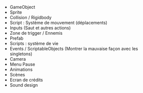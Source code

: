 - GameObject
- Sprite
- Collision / Rigidbody
- Script : Système de mouvement (déplacements)
- Inputs (Saut et autres actions)
- Zone de trigger / Ennemis
- Prefab
- Scripts : système de vie
- Events / ScriptableObjects (Montrer la mauvaise façon avec les singletons)
- Camera
- Menu Pause
- Animations
- Scènes 
- Ecran de crédits
- Sound design